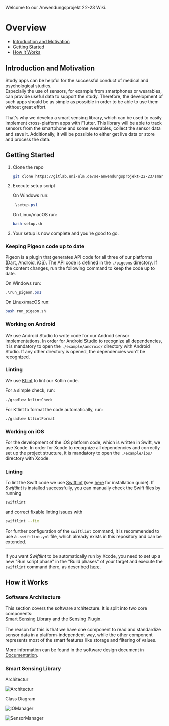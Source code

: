 Welcome to our Anwendungsprojekt 22-23 Wiki.

# Overview
- [Introduction and Motivation](#introduction-and-motivation)
- [Getting Started](#getting-started)
- [How it Works](#how-it-works)


## Introduction and Motivation

Study apps can be helpful for the successful conduct of medical and psychological studies. \
Especially the use of sensors, for example from smartphones or wearables, can provide useful data to support the study. 
Therefore, the development of such apps should be as simple as possible in order to be able to use them without great effort. 
\
\
That's why we develop a smart sensing library, which can be used to easily implement cross-platform apps with Flutter. 
This library will be able to track sensors from the smartphone and some wearables, collect the sensor data and save it. 
Additionally, it will be possible to either get live data or store and process the data. 


## Getting Started

1. Clone the repo

    ```bash
    git clone https://gitlab.uni-ulm.de/se-anwendungsprojekt-22-23/smart-sensing-library.git
    ```

2. Execute setup script

    On Windows run:

    ```powershell
    .\setup.ps1
    ```

    On Linux/macOS run:

    ```bash
    bash setup.sh
    ```

3. Your setup is now complete and you're good to go.


### Keeping Pigeon code up to date

Pigeon is a plugin that generates API code for all three of our platforms (Dart, Android, iOS).
The API code is defined in the `./pigeons` directory. If the content changes, run the following command to keep the code up to date.

On Windows run:

```powershell
.\run_pigeon.ps1
```

On Linux/macOS run:

```bash
bash run_pigeon.sh
```

### Working on Android

We use Android Studio to write code for our Android sensor implementations.
In order for Android Studio to recognize all dependencies, it is mandatory to open the `./example/android/` directory with Android Studio. If any other directory is opened, the dependencies won't be recognized.

### Linting

We use [Ktlint](https://pinterest.github.io/ktlint/) to lint our Kotlin code.

For a simple check, run:

```bash
./gradlew ktlintCheck
```

For Ktlint to format the code automatically, run:

```bash
./gradlew ktlintFormat
```

### Working on iOS

For the development of the iOS platform code, which is written in Swift, we use Xcode.
In order for Xcode to recognize all dependencies and correctly set up the project structure, it is mandatory to open the `./example/ios/` directory with Xcode.

### Linting

To lint the Swift code we use [Swiftlint](https://github.com/realm/SwiftLint) (see [here](https://github.com/realm/SwiftLint#installation) for installation guide).
If *Swiftlint* is installed successfully, you can manually check the Swift files by running

```bash
swiftlint
```
and correct fixable linting issues with

```bash
swiftlint --fix
```

For further configuration of the `swiftlint` command, it is recommended to use a `.swiftlint.yml` file, which already exists in this repository and can be extended.

---

If you want *Swiftlint* to be automatically run by Xcode, you need to set up a new "Run script phase" in the "Build phases" of your target and execute the `swiftlint` command there, as described [here](https://github.com/realm/SwiftLint#xcode).


## How it Works

### Software Architecture
This section covers the software architecture. It is split into two core components: \
[Smart Sensing Library](https://gitlab.uni-ulm.de/se-anwendungsprojekt-22-23/smart-sensing-library) and the [Sensing Plugin](https://gitlab.uni-ulm.de/se-anwendungsprojekt-22-23/sensing-plugin). 
\
\
The reason for this is that we have one component to read and standardize sensor data in a platform-independent way, while the other component represents most of the smart features like storage and filtering of values.

More information can be found in the software design document in [Documentation](https://gitlab.uni-ulm.de/se-anwendungsprojekt-22-23/documentation).

### Smart Sensing Library 

Architectur

![Architectur](https://gitlab.uni-ulm.de/se-anwendungsprojekt-22-23/documentation/-/blob/master/Software%20design%20document/Graphics/SmartSensingLibraryNew.png)

Class Diagram

![IOManager](https://gitlab.uni-ulm.de/se-anwendungsprojekt-22-23/documentation/-/blob/master/Software%20design%20document/Graphics/SmartSensingLibraryNew.png)

![SensorManager](https://gitlab.uni-ulm.de/se-anwendungsprojekt-22-23/documentation/-/blob/master/Software%20design%20document/Graphics/SmartSensingLibraryNew.png)